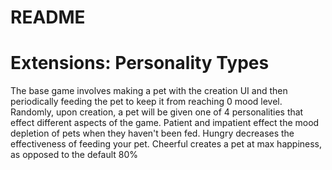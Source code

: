 # README

# Extensions: Personality Types
The base game involves making a pet with the creation UI and then periodically feeding the pet to keep it from reaching 0 mood level. Randomly, upon creation, a pet will be given one of 4 personalities that effect different aspects of the game. Patient and impatient effect the mood depletion of pets when they haven't been fed. Hungry decreases the effectiveness of feeding your pet. Cheerful creates a pet at max happiness, as opposed to the default 80%